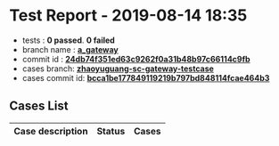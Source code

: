 # Test Report - 2019-08-14 18:35

- tests  : **0 passed**. **0 failed**
- branch name : **[a_gateway](https://github.com/apache/incubator-skywalking/tree/a_gateway)**
- commit id : **[24db74f351ed63c9262f0a31b48b97c66114c9fb](https://github.com/apache/incubator-skywalking/commit/24db74f351ed63c9262f0a31b48b97c66114c9fb)**
- cases branch: **[zhaoyuguang-sc-gateway-testcase](https://github.com/SkywalkingTest/skywalking-autotest-scenarios/tree/zhaoyuguang-sc-gateway-testcase)**
- cases commit id: **[bcca1be177849119219b797bd848114fcae464b3](https://github.com/SkywalkingTest/skywalking-autotest-scenarios/commit/bcca1be177849119219b797bd848114fcae464b3)**

## Cases List

| Case description | Status | Cases|
|:-----|:-----:|:-----:|

